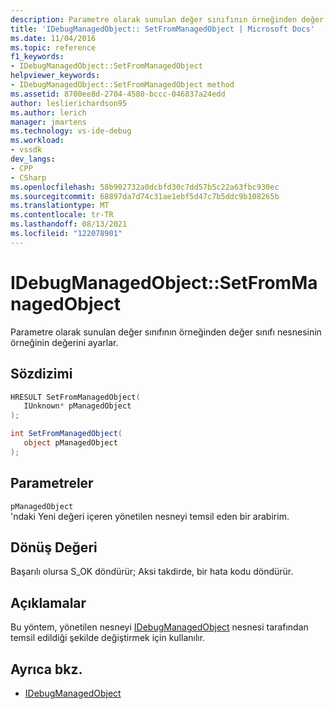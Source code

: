 ```yaml
---
description: Parametre olarak sunulan değer sınıfının örneğinden değer sınıfı nesnesinin örneğinin değerini ayarlar.
title: 'IDebugManagedObject:: SetFromManagedObject | Microsoft Docs'
ms.date: 11/04/2016
ms.topic: reference
f1_keywords:
- IDebugManagedObject::SetFromManagedObject
helpviewer_keywords:
- IDebugManagedObject::SetFromManagedObject method
ms.assetid: 8700ee8d-2704-4580-bccc-046837a24edd
author: leslierichardson95
ms.author: lerich
manager: jmartens
ms.technology: vs-ide-debug
ms.workload:
- vssdk
dev_langs:
- CPP
- CSharp
ms.openlocfilehash: 58b902732a0dcbfd30c7dd57b5c22a63fbc930ec
ms.sourcegitcommit: 68897da7d74c31ae1ebf5d47c7b5ddc9b108265b
ms.translationtype: MT
ms.contentlocale: tr-TR
ms.lasthandoff: 08/13/2021
ms.locfileid: "122078901"
---
```

# <a name="idebugmanagedobjectsetfrommanagedobject"></a>IDebugManagedObject::SetFromManagedObject
Parametre olarak sunulan değer sınıfının örneğinden değer sınıfı nesnesinin örneğinin değerini ayarlar.

## <a name="syntax"></a>Sözdizimi

```cpp
HRESULT SetFromManagedObject( 
   IUnknown* pManagedObject
);
```

```csharp
int SetFromManagedObject(
   object pManagedObject
);
```

## <a name="parameters"></a>Parametreler
`pManagedObject`\
'ndaki Yeni değeri içeren yönetilen nesneyi temsil eden bir arabirim.

## <a name="return-value"></a>Dönüş Değeri
 Başarılı olursa S_OK döndürür; Aksi takdirde, bir hata kodu döndürür.

## <a name="remarks"></a>Açıklamalar
 Bu yöntem, yönetilen nesneyi [IDebugManagedObject](../../../extensibility/debugger/reference/idebugmanagedobject.md) nesnesi tarafından temsil edildiği şekilde değiştirmek için kullanılır.

## <a name="see-also"></a>Ayrıca bkz.
- [IDebugManagedObject](../../../extensibility/debugger/reference/idebugmanagedobject.md)
